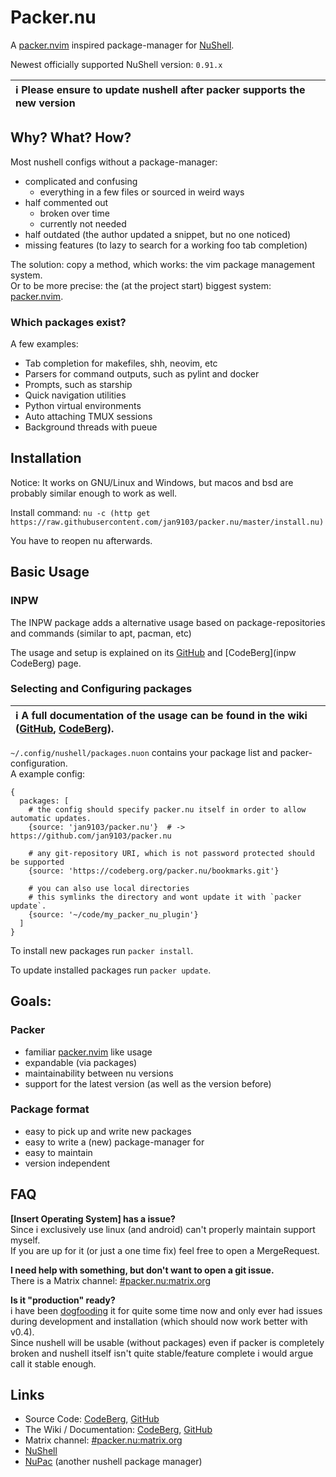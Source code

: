 # Packer.nu

A [packer.nvim][] inspired package-manager for [NuShell][].

Newest officially supported NuShell version: `0.91.x`

| :information_source: Please ensure to update nushell **after** packer supports the new version |
| :--- |


## Why? What? How?

Most nushell configs without a package-manager:
- complicated and confusing
  - everything in a few files or sourced in weird ways
- half commented out
  - broken over time
  - currently not needed
- half outdated (the author updated a snippet, but no one noticed)
- missing features (to lazy to search for a working foo tab completion)

The solution: copy a method, which works: the vim package management system.  
Or to be more precise: the (at the project start) biggest system: [packer.nvim][].

### Which packages exist?

A few examples:
- Tab completion for makefiles, shh, neovim, etc
- Parsers for command outputs, such as pylint and docker
- Prompts, such as starship
- Quick navigation utilities
- Python virtual environments
- Auto attaching TMUX sessions
- Background threads with pueue

## Installation

Notice: It works on GNU/Linux and Windows, but macos and bsd are probably similar enough to work as well.

Install command:
`nu -c (http get https://raw.githubusercontent.com/jan9103/packer.nu/master/install.nu)`

You have to reopen nu afterwards.


## Basic Usage


### INPW

The INPW package adds a alternative usage based on package-repositories and commands (similar to apt, pacman, etc)

The usage and setup is explained on its [GitHub][inpw GitHub] and [CodeBerg](inpw CodeBerg) page.

### Selecting and Configuring packages

| :information_source: A full documentation of the usage can be found in the wiki ([GitHub][wiki GitHub], [CodeBerg][wiki CodeBerg]). |
| :-- |


`~/.config/nushell/packages.nuon` contains your package list and packer-configuration.  
A example config:
```
{
  packages: [
    # the config should specify packer.nu itself in order to allow automatic updates.
    {source: 'jan9103/packer.nu'}  # -> https://github.com/jan9103/packer.nu

    # any git-repository URI, which is not password protected should be supported
    {source: 'https://codeberg.org/packer.nu/bookmarks.git'}

    # you can also use local directories
    # this symlinks the directory and wont update it with `packer update`.
    {source: '~/code/my_packer_nu_plugin'}
  ]
}
```

To install new packages run `packer install`.

To update installed packages run `packer update`.


## Goals:


### Packer

- familiar [packer.nvim][] like usage
- expandable (via packages)
- maintainability between nu versions
- support for the latest version (as well as the version before)


### Package format

- easy to pick up and write new packages
- easy to write a (new) package-manager for
- easy to maintain
- version independent

## FAQ

**[Insert Operating System] has a issue?**  
Since i exclusively use linux (and android) can't properly maintain support myself.  
If you are up for it (or just a one time fix) feel free to open a MergeRequest.

**I need help with something, but don't want to open a git issue.**  
There is a Matrix channel: [#packer.nu:matrix.org](https://matrix.to/#/#packer.nu:matrix.org)

**Is it "production" ready?**  
i have been [dogfooding](https://en.wikipedia.org/wiki/Eating_your_own_dog_food) it for
quite some time now and only ever had issues during development and installation
(which should now work better with v0.4).  
Since nushell will be usable (without packages) even if packer is completely broken
and nushell itself isn't quite stable/feature complete i would argue call it stable
enough.


## Links
- Source Code: [CodeBerg][packer.nu CodeBerg], [GitHub][packer.nu GitHub]
- The Wiki / Documentation: [CodeBerg][wiki CodeBerg], [GitHub][wiki GitHub]
- Matrix channel: [#packer.nu:matrix.org](https://matrix.to/#/#packer.nu:matrix.org)
- [NuShell][]
- [NuPac][] (another nushell package manager)


[packer.nvim]: https://github.com/wbthomason/packer.nvim
[NuShell]: https://github.com/nushell/nushell
[NuPac]: https://github.com/skelly37/nupac

[packer.nu GitHub]: https://github.com/jan9103/packer.nu
[packer.nu CodeBerg]: https://codeberg.org/packer.nu/packer.nu
[wiki GitHub]: https://github.com/Jan9103/packer.nu/wiki
[wiki CodeBerg]: https://codeberg.org/packer.nu/packer.nu/wiki
[inpw GitHub]: https://github.com/jan9103/nushell_inpw
[inpw CodeBerg]: https://codeberg.org/packer.nu/inpw
